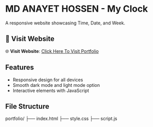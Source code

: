 # MD ANAYET HOSSEN - My Clock

A responsive website showcasing Time, Date, and Week.

## 🚀 Visit Website

🌐 **Visit Website**: [Click Here To Visit Portfolio](https://webhossen.github.io/my-clock/)

## Features

- Responsive design for all devices 
- Smooth dark mode and light mode option
- Interactive elements with JavaScript

## File Structure
portfolio/
├── index.html
├── style.css
├── script.js
